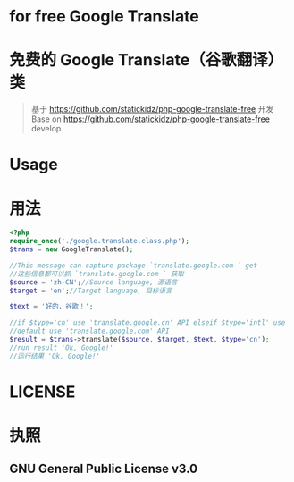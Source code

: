 # for free Google Translate
# 免费的 Google Translate（谷歌翻译）类
> 基于 https://github.com/statickidz/php-google-translate-free 开发
> Base on https://github.com/statickidz/php-google-translate-free develop

# Usage
# 用法
```php
<?php
require_once('./google.translate.class.php');
$trans = new GoogleTranslate();

//This message can capture package `translate.google.com ` get
//这些信息都可以抓 `translate.google.com ` 获取
$source = 'zh-CN';//Source language, 源语言
$target = 'en';//Target language, 目标语言

$text = '好的，谷歌！';

//if $type='cn' use 'translate.google.cn' API elseif $type='intl' use 'translate.google.com' API
//default use 'translate.google.com' API
$result = $trans->translate($source, $target, $text, $type='cn');
//run result 'Ok, Google!'
//运行结果 'Ok, Google!'
```
# LICENSE
# 执照

## GNU General Public License v3.0
